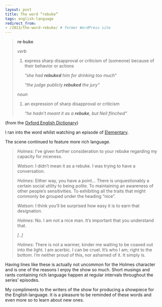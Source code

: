 ```yaml
---
layout: post
title: The word “rebuke”
tags: english-language
redirect_from:
- /2013/the-word-rebuke/ # former WordPress site
---
```


> **re·buke**
>
> _verb_
>
> 1. express sharp disapproval or criticism of (someone) because of their behavior or actions
>
>    _“she had **rebuked** him for drinking too much“_
>
>    _“the judge publicly **rebuked** the jury“_
>
> _noun_
>
> 1. an expression of sharp disapproval or criticism
>
>    _“he hadn’t meant it as a **rebuke**, but Neil flinched“_

<!--more-->

(from the [Oxford English Dictionary](http://www.oxforddictionaries.com/definition/english/rebuke "Definition of rebuke"))

I ran into the word whilst watching an episode of [Elementary](https://en.wikipedia.org/wiki/Elementary_(TV_series) "Elementary (TV series) - Wikipedia").

The scene continued to feature more rich language.

> _Holmes_: I’ve given further consideration to your rebuke regarding my capacity for niceness.
>
> _Watson_: I didn’t mean it as a rebuke. I was trying to have a conversation.
>
> _Holmes_: Either way, you have a point… There is unquestionably a certain social utility to being polite. To maintaining an awareness of other people’s sensitivities. To exhibiting all the traits that might commonly be grouped under the heading “nice”.
>
> _Watson_: I think you’ll be surprised how easy it is to earn that designation.
>
> _Holmes_: No. I am not a nice man. It’s important that you understand that.
>
> _[..]_
>
> _Holmes_: There is not a warmer, kinder me waiting to be coaxed out into the light. I am acerbic. I can be cruel. It’s who I am; right to the bottom. I’m neither proud of this, nor ashamed of it. It simply is.

Having lines like these is actually not uncommon for the Holmes character and is one of the reasons I enjoy the show so much. Short musings and rants containing rich language happen at regular intervals throughout the series’ episodes.

My compliments to the writers of the show for producing a showpiece for the English language. It is a pleasure to be reminded of these words and even more so to learn about new ones.
